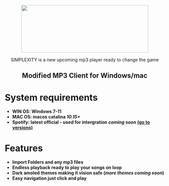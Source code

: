 <p align="center">
   <img width="400" height="150" src="https://github.com/user-attachments/assets/d9def980-b27d-40e4-a411-0c229f3de177">
</p>
   


 <p align="center">
SIMPLEXITY is a new upcoming mp3 player ready to change the game

<h2> <div align="center"><b> Modified MP3 Client for Windows/mac </b></div> </h2>

<h1>System requirements</h1>

- <strong>WIN OS: Windows 7-11</strong>
- <strong>MAC OS: macos catalina *10.15+*</strong>
- <strong>Spotify: latest official - used for intergration *coming soon* [(go to versions)](https://loadspot.pages.dev)</strong>

<h1>Features</h1>

- <strong>Import Folders and any mp3 files</strong>
- <strong>Endless playback ready to play your songs on loop</strong>
- <strong>Dark amoled themes making it vision safe (*more themes coming soon*)</strong>
- <strong>Easy navigation just click and play</strong>
